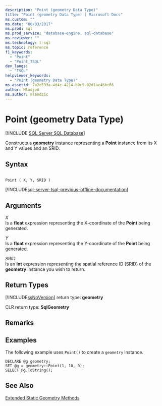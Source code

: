 ```yaml
---
description: "Point (geometry Data Type)"
title: "Point (geometry Data Type) | Microsoft Docs"
ms.custom: ""
ms.date: "08/03/2017"
ms.prod: sql
ms.prod_service: "database-engine, sql-database"
ms.reviewer: ""
ms.technology: t-sql
ms.topic: reference
f1_keywords: 
  - "Point"
  - "Point_TSQL"
dev_langs: 
  - "TSQL"
helpviewer_keywords: 
  - "Point (geometry Data Type)"
ms.assetid: 7a2e593a-4d4c-4214-b0c5-02d1ac46bc66
author: MladjoA
ms.author: mlandzic 
---
```

# Point (geometry Data Type)
[!INCLUDE [SQL Server SQL Database](../../includes/applies-to-version/sql-asdb.md)]

Constructs a **geometry** instance representing a **Point** instance from its X and Y values and an SRID.
  
## Syntax  
  
```  
  
Point ( X, Y, SRID )  
```  
  
[!INCLUDE[sql-server-tsql-previous-offline-documentation](../../includes/sql-server-tsql-previous-offline-documentation.md)]

## Arguments
 *X*  
 Is a **float** expression representing the X-coordinate of the **Point** being generated.  
  
 *Y*  
 Is a **float** expression representing the Y-coordinate of the **Point** being generated.  
  
 *SRID*  
 Is an **int** expression representing the spatial reference ID (SRID) of the **geometry** instance you wish to return.  
  
## Return Types  
 [!INCLUDE[ssNoVersion](../../includes/ssnoversion-md.md)] return type: **geometry**  
  
 CLR return type: **SqlGeometry**  
  
## Remarks  
  
## Examples  
 The following example uses `Point()` to create a `geometry` instance.  
  
```  
DECLARE @g geometry;   
SET @g = geometry::Point(1, 10, 0);  
SELECT @g.ToString();  
```  
  
## See Also  
 [Extended Static Geometry Methods](../../t-sql/spatial-geometry/extended-static-geometry-methods.md)  
  
  

